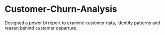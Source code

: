 # Customer-Churn-Analysis
Designed a power bi report to examine customer data, identify patterns and reason behind customer departure.
